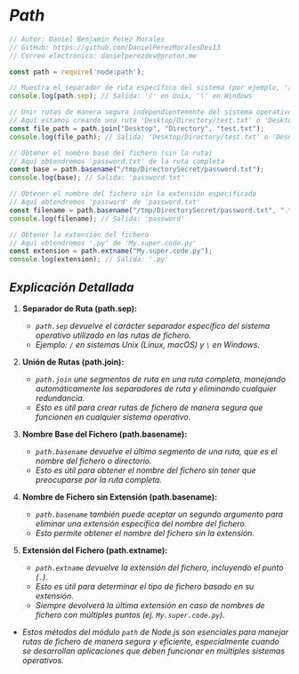 <!-- Autor: Daniel Benjamin Perez Morales -->
<!-- GitHub: https://github.com/DanielPerezMoralesDev13 -->
<!-- Correo electrónico: danielperezdev@proton.me -->

# ***Path***

```javascript
// Autor: Daniel Benjamin Perez Morales
// GitHub: https://github.com/DanielPerezMoralesDev13
// Correo electrónico: danielperezdev@proton.me

const path = require('node:path');

// Muestra el separador de ruta específico del sistema (por ejemplo, '/' en Unix y '\' en Windows)
console.log(path.sep); // Salida: '/' en Unix, '\' en Windows

// Unir rutas de manera segura independientemente del sistema operativo
// Aquí estamos creando una ruta 'Desktop/Directory/test.txt' o 'Desktop\Directory\test.txt'
const file_path = path.join("Desktop", "Directory", "test.txt");
console.log(file_path); // Salida: 'Desktop/Directory/test.txt' o 'Desktop\Directory\test.txt'

// Obtener el nombre base del fichero (sin la ruta)
// Aquí obtendremos 'password.txt' de la ruta completa
const base = path.basename("/tmp/DirectorySecret/password.txt");
console.log(base); // Salida: 'password.txt'

// Obtener el nombre del fichero sin la extensión especificada
// Aquí obtendremos 'password' de 'password.txt'
const filename = path.basename("/tmp/DirectorySecret/password.txt", ".txt");
console.log(filename); // Salida: 'password'

// Obtener la extensión del fichero
// Aquí obtendremos '.py' de 'My.super.code.py'
const extension = path.extname("My.super.code.py");
console.log(extension); // Salida: '.py'
```

## ***Explicación Detallada***

1. **Separador de Ruta (path.sep):**
   - *`path.sep` devuelve el carácter separador específico del sistema operativo utilizado en las rutas de fichero.*
   - *Ejemplo: `/` en sistemas Unix (Linux, macOS) y `\` en Windows.*

2. **Unión de Rutas (path.join):**
   - *`path.join` une segmentos de ruta en una ruta completa, manejando automáticamente los separadores de ruta y eliminando cualquier redundancia.*
   - *Esto es útil para crear rutas de fichero de manera segura que funcionen en cualquier sistema operativo.*

3. **Nombre Base del Fichero (path.basename):**
   - *`path.basename` devuelve el último segmento de una ruta, que es el nombre del fichero o directorio.*
   - *Esto es útil para obtener el nombre del fichero sin tener que preocuparse por la ruta completa.*

4. **Nombre de Fichero sin Extensión (path.basename):**
   - *`path.basename` también puede aceptar un segundo argumento para eliminar una extensión específica del nombre del fichero.*
   - *Esto permite obtener el nombre del fichero sin la extensión.*

5. **Extensión del Fichero (path.extname):**
   - *`path.extname` devuelve la extensión del fichero, incluyendo el punto (`.`).*
   - *Esto es útil para determinar el tipo de fichero basado en su extensión.*
   - *Siempre devolverá la última extensión en caso de nombres de fichero con múltiples puntos (ej. `My.super.code.py`).*

- *Estos métodos del módulo `path` de Node.js son esenciales para manejar rutas de fichero de manera segura y eficiente, especialmente cuando se desarrollan aplicaciones que deben funcionar en múltiples sistemas operativos.*
